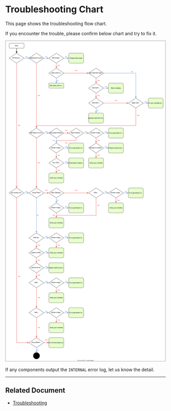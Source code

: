 # Troubleshooting Chart

This page shows the troubleshooting flow chart.

If you encounter the trouble, please confirm below chart and try to fix it.

<img src="../../assets/docs/troubleshooting/troubleshooting_chart.svg" />

If any components output the `INTERNAL` error log, let us know the detail.

---

## Related Document

- [Troubleshooting](../troubleshooting/troubleshooting.md)

